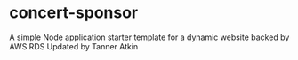 # concert-sponsor
A simple Node application starter template for a dynamic website backed by AWS RDS
Updated by Tanner Atkin
